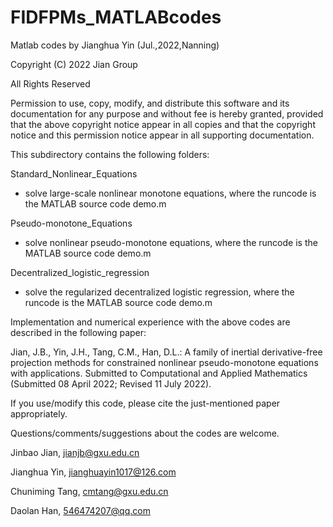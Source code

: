 # FIDFPMs_MATLABcodes
Matlab codes by Jianghua Yin (Jul.,2022,Nanning)

Copyright (C) 2022 Jian Group

All Rights Reserved

Permission to use, copy, modify, and distribute this software and
its documentation for any purpose and without fee is hereby
granted, provided that the above copyright notice appear in all
copies and that the copyright notice and this
permission notice appear in all supporting documentation.      

This subdirectory contains the following folders:

Standard_Nonlinear_Equations        
- solve large-scale nonlinear monotone equations, where the runcode is the MATLAB source code demo.m

Pseudo-monotone_Equations       
- solve nonlinear pseudo-monotone equations, where the runcode is the MATLAB source code demo.m

Decentralized_logistic_regression      
- solve the regularized decentralized logistic regression, where the runcode is the MATLAB source code demo.m

Implementation and numerical experience with the above codes are described in the following paper: 

Jian, J.B., Yin, J.H., Tang, C.M., Han, D.L.: A family of inertial derivative-free projection 
methods for constrained nonlinear pseudo-monotone equations with applications. 
Submitted to Computational and Applied Mathematics (Submitted 08 April 2022; Revised 11 July 2022).

If you use/modify this code, please cite the just-mentioned paper appropriately.

Questions/comments/suggestions about the codes are welcome.  

Jinbao Jian, jianjb@gxu.edu.cn

Jianghua Yin, jianghuayin1017@126.com

Chuniming Tang, cmtang@gxu.edu.cn

Daolan Han, 546474207@qq.com
